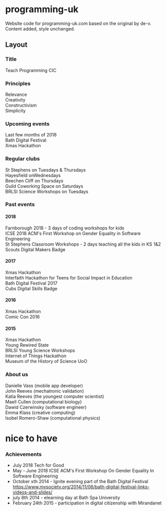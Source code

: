 # programming-uk
Website code for programming-uk.com based on the original by de-v. Content added, style unchanged.

## Layout

### Title
Teach Programming CIC

### Principles
Relevance   
Creativity   
Constructivism   
Simplicity

### Upcoming events
Last few months of 2018   
Bath Digital Festival   
Xmas Hackathon

### Regular clubs


St Stephens on Tuesdays & Thursdays   
Hayesfield onWednesdays   
Beechen Cliff on Thursdays   
Guild Coworking Space on Saturdays   
BRLSI Science Workshops on Tuesdays   

### Past events
#### 2018

Farnborough 2018 - 3 days of coding workshops for kids   
ICSE 2018 ACM's First Workshop on Gender Equality in Software Engineering   
St Stephens Classroom Workshops - 2 days teaching all the kids in KS 1&2   
Scouts Digital Makers Badge   

#### 2017

Xmas Hackathon   
Interfaith Hackathon for Teens for Social Impact in Education   
Bath Digital Festival 2017   
Cubs Digital Skills Badge   

#### 2016

Xmas Hackathon  
Comic Con 2016   

#### 2015

Xmas Hackathon   
Young Rewired State   
BRLSI Young Science Workshops   
Internet of Things Hackathon   
Museum of the History of Science UoO


### About us

Danielle Vass (mobile app developer)   
John Reeves (mechatronic validation)   
Katia Reeves (the youngest computer scientist)   
Maell Cullen (computational biology)   
Dawid Czerwinsky (software engineer)   
Emma Klass (creative computing)   
Isobel Romero-Shaw (computational physics)       

# nice to have

### Achievements

* July 2018 Tech for Good  
* May - June 2018 ICSE ACM's First Workshop On Gender Equality In Software Engineering
* October xth 2014 - Ignite evening part of the Bath Digital Festival https://www.mysociety.org/2014/11/06/bath-digital-festival-links-videos-and-slides/  
* july 8th 2014 - elearning day at Bath Spa University  
* February 24th 2015 - participation in digital citizenship with Mirandanet  

